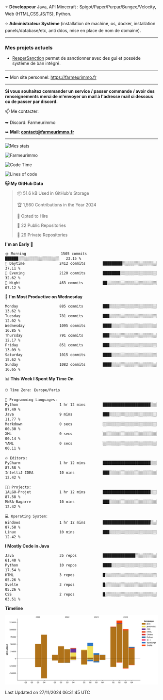 ⭐ **Développeur** Java, API Minecraft : Spigot/Paper/Purpur/Bungee/Velocity, Web (HTML,CSS,JS/TS), Python.

⭐ **Administrateur Système** (installation de machine, os, docker, installation panels/database/etc, anti ddos, mise en place de nom de domaine).

---

### Mes projets actuels
- [ReaperSanction](https://www.spigotmc.org/resources/reapersanction.89580/) permet de sanctionner avec des gui et possède système de ban intégré.

---

➥ Mon site personnel: https://farmeurimmo.fr

---

**Si vous souhaitez commander un service / passer commande / avoir des renseignements merci de m'envoyer un mail à l'adresse mail ci dessous ou de passer par discord.**

📫 Me contacter:
 
   ➥ Discord: Farmeurimmo
   
   ➥ **Mail: contact@farmeurimmo.fr**

---

![Mes stats](https://github-readme-stats.farmeurimmo.fr/api?username=Farmeurimmo&count_private=true&show_icons=true&theme=radical)

<img src="https://komarev.com/ghpvc/?username=Farmeurimmo" alt="Farmeurimmo" />

<!--START_SECTION:waka-->
![Code Time](http://img.shields.io/badge/Code%20Time-1%2C670%20hrs%204%20mins-blue)

![Lines of code](https://img.shields.io/badge/From%20Hello%20World%20I%27ve%20Written-757.9%20thousand%20lines%20of%20code-blue)

**🐱 My GitHub Data** 

> 📦 51.6 kB Used in GitHub's Storage 
 > 
> 🏆 1,560 Contributions in the Year 2024
 > 
> 💼 Opted to Hire
 > 
> 📜 22 Public Repositories 
 > 
> 🔑 29 Private Repositories 
 > 
**I'm an Early 🐤** 

```text
🌞 Morning                1505 commits        ██████░░░░░░░░░░░░░░░░░░░   23.15 % 
🌆 Daytime                2412 commits        █████████░░░░░░░░░░░░░░░░   37.11 % 
🌃 Evening                2120 commits        ████████░░░░░░░░░░░░░░░░░   32.62 % 
🌙 Night                  463 commits         ██░░░░░░░░░░░░░░░░░░░░░░░   07.12 % 
```
📅 **I'm Most Productive on Wednesday** 

```text
Monday                   885 commits         ███░░░░░░░░░░░░░░░░░░░░░░   13.62 % 
Tuesday                  781 commits         ███░░░░░░░░░░░░░░░░░░░░░░   12.02 % 
Wednesday                1095 commits        ████░░░░░░░░░░░░░░░░░░░░░   16.85 % 
Thursday                 791 commits         ███░░░░░░░░░░░░░░░░░░░░░░   12.17 % 
Friday                   851 commits         ███░░░░░░░░░░░░░░░░░░░░░░   13.09 % 
Saturday                 1015 commits        ████░░░░░░░░░░░░░░░░░░░░░   15.62 % 
Sunday                   1082 commits        ████░░░░░░░░░░░░░░░░░░░░░   16.65 % 
```


📊 **This Week I Spent My Time On** 

```text
🕑︎ Time Zone: Europe/Paris

💬 Programming Languages: 
Python                   1 hr 12 mins        ██████████████████████░░░   87.49 % 
Java                     9 mins              ███░░░░░░░░░░░░░░░░░░░░░░   11.77 % 
Markdown                 0 secs              ░░░░░░░░░░░░░░░░░░░░░░░░░   00.30 % 
XML                      0 secs              ░░░░░░░░░░░░░░░░░░░░░░░░░   00.14 % 
YAML                     0 secs              ░░░░░░░░░░░░░░░░░░░░░░░░░   00.11 % 

🔥 Editors: 
PyCharm                  1 hr 12 mins        ██████████████████████░░░   87.58 % 
IntelliJ IDEA            10 mins             ███░░░░░░░░░░░░░░░░░░░░░░   12.42 % 

🐱‍💻 Projects: 
1ALGO-Projet             1 hr 12 mins        ██████████████████████░░░   87.58 % 
MNSA-Bagarre             10 mins             ███░░░░░░░░░░░░░░░░░░░░░░   12.42 % 

💻 Operating System: 
Windows                  1 hr 12 mins        ██████████████████████░░░   87.58 % 
Linux                    10 mins             ███░░░░░░░░░░░░░░░░░░░░░░   12.42 % 
```

**I Mostly Code in Java** 

```text
Java                     35 repos            ███████████████░░░░░░░░░░   61.40 % 
Python                   10 repos            ████░░░░░░░░░░░░░░░░░░░░░   17.54 % 
HTML                     3 repos             █░░░░░░░░░░░░░░░░░░░░░░░░   05.26 % 
Svelte                   3 repos             █░░░░░░░░░░░░░░░░░░░░░░░░   05.26 % 
CSS                      2 repos             █░░░░░░░░░░░░░░░░░░░░░░░░   03.51 % 
```



**Timeline**

![Lines of Code chart](https://raw.githubusercontent.com/Farmeurimmo/Farmeurimmo/main/assets/bar_graph.png)


 Last Updated on 27/11/2024 06:31:45 UTC
<!--END_SECTION:waka-->
